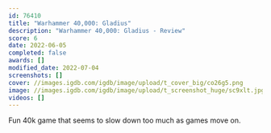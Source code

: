 ```yaml
---
id: 76410
title: "Warhammer 40,000: Gladius"
description: "Warhammer 40,000: Gladius - Review"
score: 6
date: 2022-06-05
completed: false
awards: []
modified_date: 2022-07-04
screenshots: []
cover: //images.igdb.com/igdb/image/upload/t_cover_big/co26g5.png
image: //images.igdb.com/igdb/image/upload/t_screenshot_huge/sc9xlt.jpg
videos: []
---
```

Fun 40k game that seems to slow down too much as games move on.